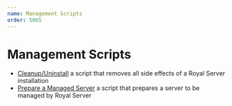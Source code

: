 ```yaml
---
name: Management Scripts
order: 5065
---
```


# Management Scripts

- [Cleanup/Uninstall](./uninstall.md) a script that removes all side effects of a Royal Server installation
- [Prepare a Managed Server](./prepare-managed-server.md) a script that prepares a server to be managed by Royal Server
